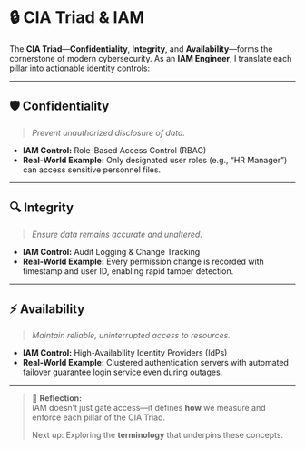 # 🔒 CIA Triad & IAM

The **CIA Triad**—**Confidentiality**, **Integrity**, and **Availability**—forms the cornerstone of modern cybersecurity. As an **IAM Engineer**, I translate each pillar into actionable identity controls:

---

## 🛡️ Confidentiality  
> *Prevent unauthorized disclosure of data.*  
- **IAM Control:** Role-Based Access Control (RBAC)  
- **Real-World Example:** Only designated user roles (e.g., “HR Manager”) can access sensitive personnel files.

---

## 🔍 Integrity  
> *Ensure data remains accurate and unaltered.*  
- **IAM Control:** Audit Logging & Change Tracking  
- **Real-World Example:** Every permission change is recorded with timestamp and user ID, enabling rapid tamper detection.

---

## ⚡ Availability  
> *Maintain reliable, uninterrupted access to resources.*  
- **IAM Control:** High-Availability Identity Providers (IdPs)  
- **Real-World Example:** Clustered authentication servers with automated failover guarantee login service even during outages.

---

> 💭 **Reflection:**  
> IAM doesn’t just gate access—it defines **how** we measure and enforce each pillar of the CIA Triad.  
>  
> Next up: Exploring the **terminology** that underpins these concepts.  
